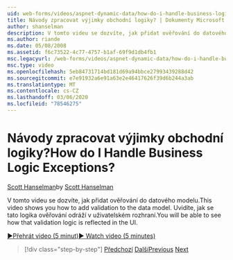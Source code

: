 ```yaml
---
uid: web-forms/videos/aspnet-dynamic-data/how-do-i-handle-business-logic-exceptions
title: Návody zpracovat výjimky obchodní logiky? | Dokumenty Microsoft
author: shanselman
description: V tomto videu se dozvíte, jak přidat ověřování do datového modelu. Uvidíte, jak se tato logika ověřování odráží v uživatelském rozhraní.
ms.author: riande
ms.date: 05/08/2008
ms.assetid: f6c73522-4c77-4757-b1af-69f9d1db4fb1
msc.legacyurl: /web-forms/videos/aspnet-dynamic-data/how-do-i-handle-business-logic-exceptions
msc.type: video
ms.openlocfilehash: 5eb84731714bd181d69a94bbce27993439288d42
ms.sourcegitcommit: e7e91932a6e91a63e2e46417626f39d6b244a3ab
ms.translationtype: MT
ms.contentlocale: cs-CZ
ms.lasthandoff: 03/06/2020
ms.locfileid: "78546275"
---
```

# <a name="how-do-i-handle-business-logic-exceptions"></a><span data-ttu-id="9fb75-105">Návody zpracovat výjimky obchodní logiky?</span><span class="sxs-lookup"><span data-stu-id="9fb75-105">How do I Handle Business Logic Exceptions?</span></span>

<span data-ttu-id="9fb75-106">[Scott Hanselman](https://github.com/shanselman)</span><span class="sxs-lookup"><span data-stu-id="9fb75-106">by [Scott Hanselman](https://github.com/shanselman)</span></span>

<span data-ttu-id="9fb75-107">V tomto videu se dozvíte, jak přidat ověřování do datového modelu.</span><span class="sxs-lookup"><span data-stu-id="9fb75-107">This video shows you how to add validation to the data model.</span></span> <span data-ttu-id="9fb75-108">Uvidíte, jak se tato logika ověřování odráží v uživatelském rozhraní.</span><span class="sxs-lookup"><span data-stu-id="9fb75-108">You will be able to see how that validation logic is reflected in the UI.</span></span>

[<span data-ttu-id="9fb75-109">&#9654;Přehrát video (5 minut)</span><span class="sxs-lookup"><span data-stu-id="9fb75-109">&#9654; Watch video (5 minutes)</span></span>](https://channel9.msdn.com/Blogs/ASP-NET-Site-Videos/how-do-i-handle-business-logic-exceptions)

> [!div class="step-by-step"]
> <span data-ttu-id="9fb75-110">[Předchozí](how-do-i-change-how-my-fields-render.md)
> [Další](how-do-i-make-custom-pages.md)</span><span class="sxs-lookup"><span data-stu-id="9fb75-110">[Previous](how-do-i-change-how-my-fields-render.md)
[Next](how-do-i-make-custom-pages.md)</span></span>
